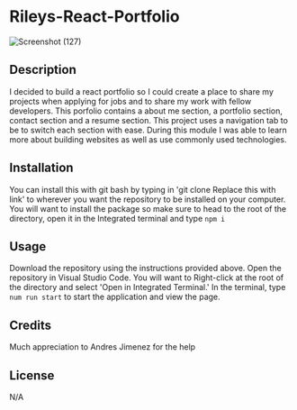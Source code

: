 # Rileys-React-Portfolio

![Screenshot (127)](https://github.com/RileyGlander/Rileys-React-Portfolio/assets/142702948/5b77cf01-2eed-4456-9457-eb216511554d)

## Description
I decided to build a react portfolio so I could create a place to share my projects when applying for jobs and to share my work with fellow developers. This porfolio contains a about me section, a portfolio section, contact section and a resume section. This project uses a navigation tab to be to switch each section with ease. During this module I was able to learn more about building websites as well as use commonly used technologies. 


## Installation
You can install this with git bash by typing in 'git clone Replace this with link' to wherever you want the repository to be installed on your computer. You will want to install the package so make sure to head to the root of the directory, open it in the Integrated terminal and type `npm i`

## Usage
Download the repository using the instructions provided above. Open the repository in Visual Studio Code. You will want to Right-click at the root of the directory and select 'Open in Integrated Terminal.' In the terminal, type `num run start` to start the application and view the page.


## Credits
Much appreciation to Andres Jimenez for the help


## License
N/A
